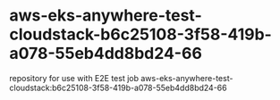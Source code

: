 # aws-eks-anywhere-test-cloudstack-b6c25108-3f58-419b-a078-55eb4dd8bd24-66
repository for use with E2E test job aws-eks-anywhere-test-cloudstack:b6c25108-3f58-419b-a078-55eb4dd8bd24-66
